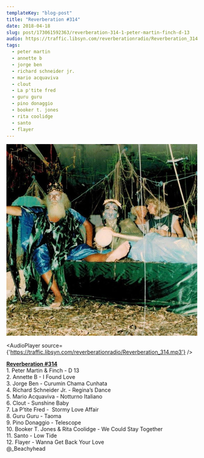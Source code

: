 ```yaml
---
templateKey: "blog-post"
title: "Reverberation #314"
date: 2018-04-18
slug: post/173061592363/reverberation-314-1-peter-martin-finch-d-13
audio: https://traffic.libsyn.com/reverberationradio/Reverberation_314.mp3
tags:
  - peter martin
  - annette b
  - jorge ben
  - richard schneider jr.
  - mario acquaviva
  - clout
  - La p'tite fred
  - guru guru
  - pino donaggio
  - booker t. jones
  - rita coolidge
  - santo
  - flayer
---
```


![Reverberation #314](../images/fb8df527b8f068ae0648d462a11c6a1f130686ce8017990a3c40df122bf54b53.jpg)

<AudioPlayer source={'https://traffic.libsyn.com/reverberationradio/Reverberation_314.mp3'} />

<p><b><a href="https://traffic.libsyn.com/reverberationradio/Reverberation_314.mp3">Reverberation #314</a></b><br />1. Peter Martin &amp; Finch - D 13<br />2. Annette B - I Found Love<br />3. Jorge Ben - Curumin Chama Cunhata<br />4. Richard Schneider Jr. - Regina&rsquo;s Dance <br />5. Mario Acquaviva - Notturno Italiano<br />6. Clout - Sunshine Baby<br />7. La P&rsquo;tite Fred - &nbsp;Stormy Love Affair<br />8. Guru Guru - Taoma<br />9. Pino Donaggio - Telescope<br />10. Booker T. Jones &amp; Rita Coolidge - We Could Stay Together <br />11. Santo - Low Tide <br />12. Flayer - Wanna Get Back Your Love<br />@_Beachyhead<br /></p>
